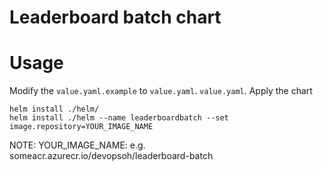 # Leaderboard batch chart

# Usage

Modify the `value.yaml.example` to `value.yaml`. `value.yaml`.
Apply the chart


```
helm install ./helm/ 
helm install ./helm --name leaderboardbatch --set image.repository=YOUR_IMAGE_NAME
```

NOTE: YOUR_IMAGE_NAME: e.g. someacr.azurecr.io/devopsoh/leaderboard-batch
